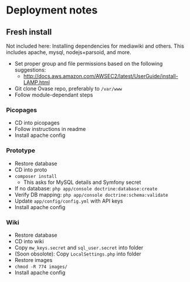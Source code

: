 # Deployment notes

## Fresh install
Not included here: Installing dependencies for mediawiki and others. This includes apache, mysql, nodejs+parsoid, and more.

- Set proper group and file permissions based on the following suggestions:
    + http://docs.aws.amazon.com/AWSEC2/latest/UserGuide/install-LAMP.html
- Git clone Ovase repo, preferably to `/var/www`
- Follow module-dependant steps

### Picopages
- CD into picopages
- Follow instructions in readme
- Install apache config

### Prototype
- Restore database
- CD into proto
- `composer install`
    + This asks for MySQL details and Symfony secret
- If no database: `php app/console doctrine:database:create`
- Verify DB mapping: `php app/console doctrine:schema:validate`
- Update `app/config/config.yml` with API keys
- Install apache config

### Wiki
- Restore database
- CD into wiki
- Copy `mw_keys.secret` and `sql_user.secret` into folder
- (Soon obsolote): Copy `LocalSettings.php` into folder
- Restore images
- `chmod -R 774 images/`
- Install apache config


